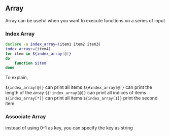 ## Array 

Array can be useful when you want to execute functions on a series of input

### Index Array

```bash
declare -a index_array=(item1 item2 item3)
index_array+=(item4)
for item in ${index_array[@]} 
do 
    function $item
done
```


To explain,

`${index_array[@]}` can print all items
`${#index_array[@]}` can print the length of the array
`${!index_array[@]}` can print all indices of items
`${index_array[*]}` can print all items
`${index_array[1]}` print the second item



### Associate Array

instead of using 0-1 as key, you can specify the key as string

